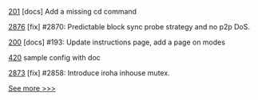 
[201](https://github.com/hyperledger/iroha-2-docs/pull/201) [docs] Add a missing cd command

[2876](https://github.com/hyperledger/iroha/pull/2876) [fix] #2870: Predictable block sync probe strategy and no p2p DoS.

[200](https://github.com/hyperledger/iroha-2-docs/pull/200) [docs] #193: Update instructions page, add a page on modes

[420](https://github.com/hyperledger-labs/fabric-smart-client/pull/420) sample config with doc

[2873](https://github.com/hyperledger/iroha/pull/2873) [fix] #2858: Introduce iroha inhouse mutex.


[See more >>>](https://start-here.hyperledger.org/pull-requests)
